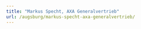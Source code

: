 ```yaml
---
title: "Markus Specht, AXA Generalvertrieb"
url: /augsburg/markus-specht-axa-generalvertrieb/
---
```

